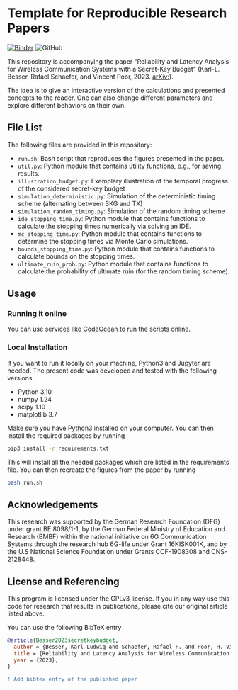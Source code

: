 # Template for Reproducible Research Papers

[![Binder](https://mybinder.org/badge_logo.svg)](https://mybinder.org/v2/gh/klb2/secret-key-budget-ruin/HEAD)
![GitHub](https://img.shields.io/github/license/klb2/secret-key-budget-ruin)


This repository is accompanying the paper "Reliability and Latency Analysis for
Wireless Communication Systems with a Secret-Key Budget" (Karl-L. Besser,
Rafael Schaefer, and Vincent Poor, 2023. [arXiv:]()).

The idea is to give an interactive version of the calculations and presented
concepts to the reader. One can also change different parameters and explore
different behaviors on their own.


## File List
The following files are provided in this repository:

- `run.sh`: Bash script that reproduces the figures presented in the paper.
- `util.py`: Python module that contains utility functions, e.g., for saving results.
- `illustration_budget.py`: Exemplary illustration of the temporal progress of
  the considered secret-key budget
- `simulation_deterministic.py`: Simulation of the deterministic timing scheme
  (alternating between SKG and TX)
- `simulation_random_timing.py`: Simulation of the random timing scheme
- `ide_stopping_time.py`: Python module that contains functions to calculate
  the stopping times numerically via solving an IDE.
- `mc_stopping_time.py`: Python module that contains functions to determine the
  stopping times via Monte Carlo simulations.
- `bounds_stopping_time.py`: Python module that contains functions to calculate
  bounds on the stopping times.
- `ultimate_ruin_prob.py`: Python module that contains functions to calculate
  the probability of ultimate ruin (for the random timing scheme).


## Usage
### Running it online
You can use services like [CodeOcean](https://codeocean.com) to run the scripts
online.

### Local Installation
If you want to run it locally on your machine, Python3 and Jupyter are needed.
The present code was developed and tested with the following versions:
- Python 3.10
- numpy 1.24
- scipy 1.10
- matplotlib 3.7

Make sure you have [Python3](https://www.python.org/downloads/) installed on
your computer.
You can then install the required packages by running
```bash
pip3 install -r requirements.txt
```
This will install all the needed packages which are listed in the requirements 
file. 
You can then recreate the figures from the paper by running
```bash
bash run.sh
```


## Acknowledgements
This research was supported by the German Research Foundation (DFG) under grant
BE 8098/1-1, by the German Federal Ministry of Education and Research (BMBF)
within the national initiative on 6G Communication Systems through the research
hub 6G-life under Grant 16KISK001K, and by the U.S National Science Foundation
under Grants CCF-1908308 and CNS-2128448.


## License and Referencing
This program is licensed under the GPLv3 license. If you in any way use this
code for research that results in publications, please cite our original
article listed above.

You can use the following BibTeX entry
```bibtex
@article{Besser2023secretkeybudget,
  author = {Besser, Karl-Ludwig and Schaefer, Rafael F. and Poor, H. Vincent},
  title = {Reliability and Latency Analysis for Wireless Communication Systems with a Secret-Key Budget},
  year = {2023},
}
```
```diff
! Add bibtex entry of the published paper
```
